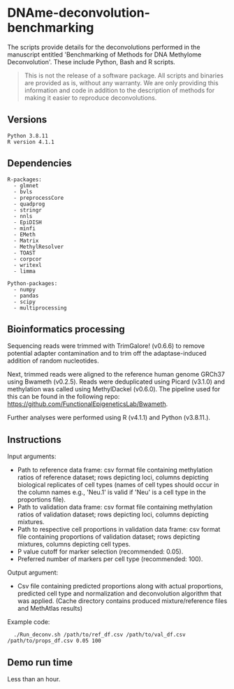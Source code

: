 # DNAme-deconvolution-benchmarking

The scripts provide details for the deconvolutions performed in the manuscript entitled 'Benchmarking of Methods for DNA Methylome Deconvolution'. These include Python, Bash and R scripts.

> This is not the release of a software package. All scripts and binaries are provided as is, without any warranty. We are only providing this information and code in addition to the description of methods for making it easier to reproduce deconvolutions.

## Versions
```
Python 3.8.11
R version 4.1.1
```
## Dependencies
```
R-packages:
  - glmnet
  - bvls
  - preprocessCore
  - quadprog
  - stringr
  - nnls
  - EpiDISH
  - minfi
  - EMeth
  - Matrix
  - MethylResolver
  - TOAST
  - corpcor
  - writexl
  - limma

Python-packages:
  - numpy
  - pandas
  - scipy
  - multiprocessing
```


## Bioinformatics processing

Sequencing reads were trimmed with TrimGalore! (v0.6.6) to remove potential adapter contamination and to trim off the adaptase-induced addition of random nucleotides. 

Next, trimmed reads were aligned to the reference human genome GRCh37 using Bwameth (v0.2.5). Reads were deduplicated using Picard (v3.1.0) and methylation was called using MethylDackel (v0.6.0). The pipeline used for this can be found in the following repo: https://github.com/FunctionalEpigeneticsLab/Bwameth.

Further analyses were performed using R (v4.1.1) and Python (v3.8.11.).

## Instructions
Input arguments:
  - Path to reference data frame: csv format file containing methylation ratios of reference dataset; rows depicting loci, columns depicting biological replicates of cell types (names of cell types should occur in the column names e.g., 'Neu.1' is valid if 'Neu' is a cell type in the proportions file).
  - Path to validation data frame: csv format file containing methylation ratios of validation dataset; rows depicting loci, columns depicting mixtures.
  - Path to respective cell proportions in validation data frame:  csv format file containing proportions of validation dataset; rows depicting mixtures, columns depicting cell types.
  - P value cutoff for marker selection (recommended: 0.05).
  - Preferred number of markers per cell type (recommended: 100).

Output argument:
  - Csv file containing predicted proportions along with actual proportions, predicted cell type and normalization and deconvolution algorithm that was applied.
    (Cache directory contains produced mixture/reference files and MethAtlas results)

Example code:
```
  ./Run_deconv.sh /path/to/ref_df.csv /path/to/val_df.csv /path/to/props_df.csv 0.05 100
```

## Demo run time

Less than an hour.


